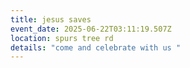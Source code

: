```yaml
---
title: jesus saves
event_date: 2025-06-22T03:11:19.507Z
location: spurs tree rd
details: "come and celebrate with us "
---
```

